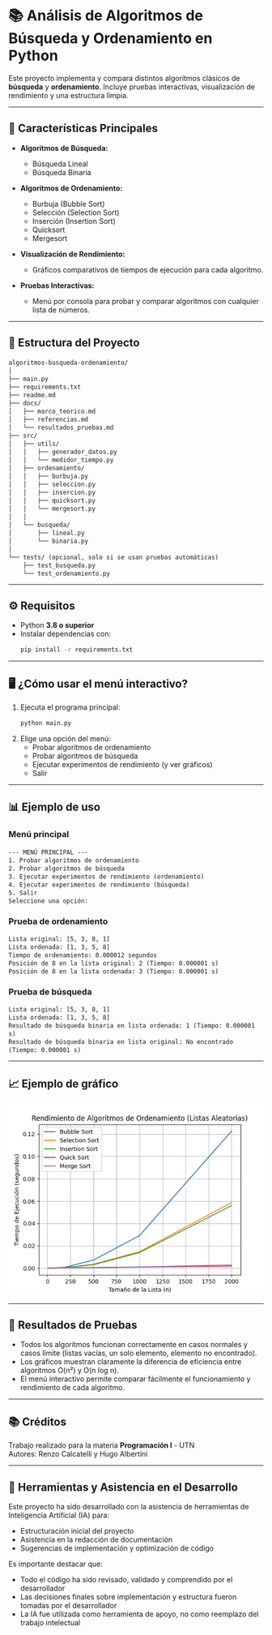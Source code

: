 # 📚 Análisis de Algoritmos de Búsqueda y Ordenamiento en Python

Este proyecto implementa y compara distintos algoritmos clásicos de **búsqueda** y **ordenamiento**. Incluye pruebas interactivas, visualización de rendimiento y una estructura limpia.

---

## 🚀 Características Principales

- **Algoritmos de Búsqueda:**
  - Búsqueda Lineal
  - Búsqueda Binaria

- **Algoritmos de Ordenamiento:**
  - Burbuja (Bubble Sort)
  - Selección (Selection Sort)
  - Inserción (Insertion Sort)
  - Quicksort
  - Mergesort

- **Visualización de Rendimiento:**
  - Gráficos comparativos de tiempos de ejecución para cada algoritmo.

- **Pruebas Interactivas:**
  - Menú por consola para probar y comparar algoritmos con cualquier lista de números.

---

## 📁 Estructura del Proyecto

```
algoritmos-busqueda-ordenamiento/
│
├── main.py
├── requirements.txt
├── readme.md
├── docs/
│   ├── marco_teorico.md
│   ├── referencias.md
│   └── resultados_pruebas.md
├── src/
│   ├── utils/
│   │   ├── generador_datos.py
│   │   └── medidor_tiempo.py
│   ├── ordenamiento/
│   │   ├── burbuja.py
│   │   ├── seleccion.py
│   │   ├── insercion.py
│   │   ├── quicksort.py
│   │   └── mergesort.py
│   │ 
│   └── busqueda/
│       ├── lineal.py
│       └── binaria.py
│       
└── tests/ (opcional, solo si se usan pruebas automáticas)
    ├── test_busqueda.py
    └── test_ordenamiento.py
```

---

## ⚙️ Requisitos

- Python **3.8 o superior**
- Instalar dependencias con:
  ```bash
  pip install -r requirements.txt
  ```

---

## 🖥️ ¿Cómo usar el menú interactivo?

1. Ejecuta el programa principal:
   ```bash
   python main.py
   ```
2. Elige una opción del menú:
   - Probar algoritmos de ordenamiento
   - Probar algoritmos de búsqueda
   - Ejecutar experimentos de rendimiento (y ver gráficos)
   - Salir

---

## 📊 Ejemplo de uso

### Menú principal

```
--- MENÚ PRINCIPAL ---
1. Probar algoritmos de ordenamiento
2. Probar algoritmos de búsqueda
3. Ejecutar experimentos de rendimiento (ordenamiento)
4. Ejecutar experimentos de rendimiento (búsqueda)
5. Salir
Seleccione una opción:
```

### Prueba de ordenamiento

```
Lista original: [5, 3, 8, 1]
Lista ordenada: [1, 3, 5, 8]
Tiempo de ordenamiento: 0.000012 segundos
Posición de 8 en la lista original: 2 (Tiempo: 0.000001 s)
Posición de 8 en la lista ordenada: 3 (Tiempo: 0.000001 s)
```

### Prueba de búsqueda

```
Lista original: [5, 3, 8, 1]
Lista ordenada: [1, 3, 5, 8]
Resultado de búsqueda binaria en lista ordenada: 1 (Tiempo: 0.000001 s)
Resultado de búsqueda binaria en lista original: No encontrado (Tiempo: 0.000001 s)
```

---

## 📈 Ejemplo de gráfico

![Gráfico de rendimiento de algoritmos de ordenamiento](assets/grafico_ordenamiento.png)

---

## 📝 Resultados de Pruebas

- Todos los algoritmos funcionan correctamente en casos normales y casos límite (listas vacías, un solo elemento, elemento no encontrado).
- Los gráficos muestran claramente la diferencia de eficiencia entre algoritmos O(n²) y O(n log n).
- El menú interactivo permite comparar fácilmente el funcionamiento y rendimiento de cada algoritmo.

---

## 📚 Créditos

Trabajo realizado para la materia **Programación I** - UTN  
Autores: Renzo Calcatelli y Hugo Albertini

---

## 🤖 Herramientas y Asistencia en el Desarrollo
Este proyecto ha sido desarrollado con la asistencia de herramientas de Inteligencia Artificial (IA) para:
- Estructuración inicial del proyecto
- Asistencia en la redacción de documentación
- Sugerencias de implementación y optimización de código

Es importante destacar que:
- Todo el código ha sido revisado, validado y comprendido por el desarrollador
- Las decisiones finales sobre implementación y estructura fueron tomadas por el desarrollador
- La IA fue utilizada como herramienta de apoyo, no como reemplazo del trabajo intelectual
